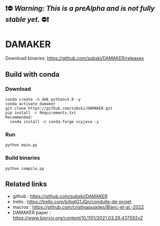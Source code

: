 ## ❗⛔ ***Warning: This is a preAlpha and is not fully stable yet.*** ⛔❗

# DAMAKER

Download binaries: https://github.com/subski/DAMAKER/releases

## Build with conda

### Download
```
conda create -n dmk python=3.9 -y
conda activate damaker
git clone https://github.com/subski/DAMAKER.git
pip install -r Requirements.txt
Recommended:
  conda install -c conda-forge scyjava -y
```

### Run
```
python main.py
```

### Build binaries
```
python compile.py
```

## Related links

- github : https://github.com/subski/DAMAKER
- trello : https://trello.com/b/bgtG1JQn/conduite-de-projet
- macros : https://github.com/cristinapujades/Blanc-et-al.-2022
- DAMAKER paper : https://www.biorxiv.org/content/10.1101/2021.03.29.437592v2
